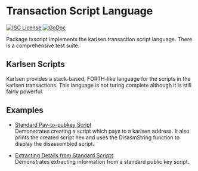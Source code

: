 # Transaction Script Language

[![ISC License](http://img.shields.io/badge/license-ISC-blue.svg)](https://choosealicense.com/licenses/isc/)
[![GoDoc](https://godoc.org/github.com/karlsen-network/karlsend/txscript?status.png)](http://godoc.org/github.com/karlsen-network/karlsend/txscript)

Package txscript implements the karlsen transaction script language.
There is a comprehensive test suite.

## Karlsen Scripts

Karlsen provides a stack-based, FORTH-like language for the scripts in
the karlsen transactions. This language is not turing complete although
it is still fairly powerful.

## Examples

* [Standard Pay-to-pubkey Script](http://godoc.org/github.com/karlsen-network/karlsend/txscript#example-PayToAddrScript)  
  Demonstrates creating a script which pays to a karlsen address. It
  also prints the created script hex and uses the DisasmString
  function to display the disassembled script.

* [Extracting Details from Standard Scripts](http://godoc.org/github.com/karlsen-network/karlsend/txscript#example-ExtractPkScriptAddrs)  
  Demonstrates extracting information from a standard public key
  script.
